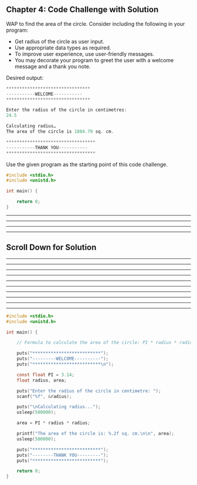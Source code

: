 ## Chapter 4: Code Challenge with Solution 

WAP to find the area of the circle. Consider including the following in your program:
- Get radius of the circle as user input. 
- Use appropriate data types as required. 
- To improve user experience, use user-friendly messages.
- You may decorate your program to greet the user with a welcome message and a thank you note. 

Desired output: 
```C 
********************************
-----------WELCOME-----------
********************************

Enter the radius of the circle in centimetres: 
24.5  

Calculating radius… 
The area of the circle is 1884.79 sq. cm.

**********************************
-----------THANK YOU-----------
**********************************
```    

Use the given program as the starting point of this code challenge.
 
```C
#include <stdio.h>
#include <unistd.h>

int main() {

	return 0;
}

```

----
----
----
----
## Scroll Down for Solution 
----
----
----
----
----
----
----
----
----
----

```C
#include <stdio.h>
#include <unistd.h>

int main() {

	// Formula to calculate the area of the circle: PI * radius * radius

	puts("**************************");
	puts("---------WELCOME----------");
	puts("**************************\n");

	const float PI = 3.14;
	float radius, area;

	puts("Enter the radius of the circle in centimetre: ");
	scanf("%f", &radius);

	puts("\nCalculating radius...");
	usleep(500000);

	area = PI * radius * radius;

	printf("The area of the circle is: %.2f sq. cm.\n\n", area);
	usleep(500000);

	puts("**************************");
	puts("--------THANK YOU---------");
	puts("**************************");

	return 0;
}

```
